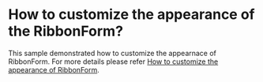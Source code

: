 # How to customize the appearance of the RibbonForm?
This sample demonstrated how to customize the appearnace of RibbonForm. For more details please refer [How to customize the appearance of RibbonForm](https://www.syncfusion.com/kb/3735/how-to-customize-the-appearance-of-items-in-ribboncontroladv).

